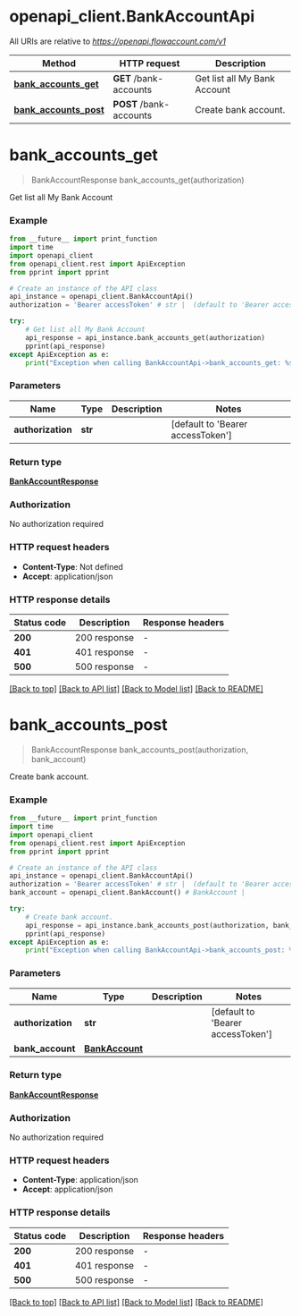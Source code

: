 # openapi_client.BankAccountApi

All URIs are relative to *https://openapi.flowaccount.com/v1*

Method | HTTP request | Description
------------- | ------------- | -------------
[**bank_accounts_get**](BankAccountApi.md#bank_accounts_get) | **GET** /bank-accounts | Get list all My Bank Account
[**bank_accounts_post**](BankAccountApi.md#bank_accounts_post) | **POST** /bank-accounts | Create bank account.


# **bank_accounts_get**
> BankAccountResponse bank_accounts_get(authorization)

Get list all My Bank Account

### Example

```python
from __future__ import print_function
import time
import openapi_client
from openapi_client.rest import ApiException
from pprint import pprint

# Create an instance of the API class
api_instance = openapi_client.BankAccountApi()
authorization = 'Bearer accessToken' # str |  (default to 'Bearer accessToken')

try:
    # Get list all My Bank Account
    api_response = api_instance.bank_accounts_get(authorization)
    pprint(api_response)
except ApiException as e:
    print("Exception when calling BankAccountApi->bank_accounts_get: %s\n" % e)
```

### Parameters

Name | Type | Description  | Notes
------------- | ------------- | ------------- | -------------
 **authorization** | **str**|  | [default to &#39;Bearer accessToken&#39;]

### Return type

[**BankAccountResponse**](BankAccountResponse.md)

### Authorization

No authorization required

### HTTP request headers

 - **Content-Type**: Not defined
 - **Accept**: application/json

### HTTP response details
| Status code | Description | Response headers |
|-------------|-------------|------------------|
**200** | 200 response |  -  |
**401** | 401 response |  -  |
**500** | 500 response |  -  |

[[Back to top]](#) [[Back to API list]](../README.md#documentation-for-api-endpoints) [[Back to Model list]](../README.md#documentation-for-models) [[Back to README]](../README.md)

# **bank_accounts_post**
> BankAccountResponse bank_accounts_post(authorization, bank_account)

Create bank account.

### Example

```python
from __future__ import print_function
import time
import openapi_client
from openapi_client.rest import ApiException
from pprint import pprint

# Create an instance of the API class
api_instance = openapi_client.BankAccountApi()
authorization = 'Bearer accessToken' # str |  (default to 'Bearer accessToken')
bank_account = openapi_client.BankAccount() # BankAccount | 

try:
    # Create bank account.
    api_response = api_instance.bank_accounts_post(authorization, bank_account)
    pprint(api_response)
except ApiException as e:
    print("Exception when calling BankAccountApi->bank_accounts_post: %s\n" % e)
```

### Parameters

Name | Type | Description  | Notes
------------- | ------------- | ------------- | -------------
 **authorization** | **str**|  | [default to &#39;Bearer accessToken&#39;]
 **bank_account** | [**BankAccount**](BankAccount.md)|  | 

### Return type

[**BankAccountResponse**](BankAccountResponse.md)

### Authorization

No authorization required

### HTTP request headers

 - **Content-Type**: application/json
 - **Accept**: application/json

### HTTP response details
| Status code | Description | Response headers |
|-------------|-------------|------------------|
**200** | 200 response |  -  |
**401** | 401 response |  -  |
**500** | 500 response |  -  |

[[Back to top]](#) [[Back to API list]](../README.md#documentation-for-api-endpoints) [[Back to Model list]](../README.md#documentation-for-models) [[Back to README]](../README.md)

